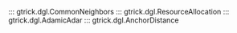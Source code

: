 ::: gtrick.dgl.CommonNeighbors
::: gtrick.dgl.ResourceAllocation
::: gtrick.dgl.AdamicAdar
::: gtrick.dgl.AnchorDistance